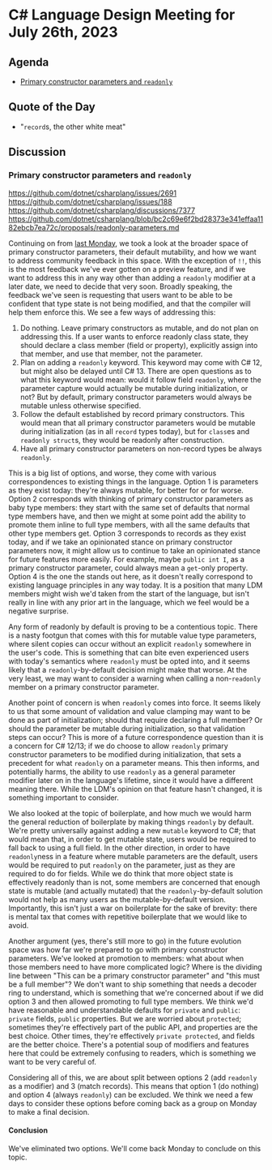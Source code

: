 # C# Language Design Meeting for July 26th, 2023

## Agenda

- [Primary constructor parameters and `readonly`](#primary-constructor-parameters-and-readonly)

## Quote of the Day

- "`record`s, the other white meat"

## Discussion

### Primary constructor parameters and `readonly`

https://github.com/dotnet/csharplang/issues/2691  
https://github.com/dotnet/csharplang/issues/188  
https://github.com/dotnet/csharplang/discussions/7377  
https://github.com/dotnet/csharplang/blob/bc2c69e6f2bd28373e341effaa1182ebcb7ea72c/proposals/readonly-parameters.md

Continuing on from [last Monday](LDM-2023-07-17.md#readonly-parameters), we took a look at the broader space of primary constructor parameters,
their default mutability, and how we want to address community feedback in this space. With the exception of `!!`, this is the most feedback we've
ever gotten on a preview feature, and if we want to address this in any way other than adding a `readonly` modifier at a later date, we need to
decide that very soon. Broadly speaking, the feedback we've seen is requesting that users want to be able to be confident that type state is not
being modified, and that the compiler will help them enforce this. We see a few ways of addressing this:

1. Do nothing. Leave primary constructors as mutable, and do not plan on addressing this. If a user wants to enforce readonly class state, they should
   declare a class member (field or property), explicitly assign into that member, and use that member, not the parameter.
2. Plan on adding a `readonly` keyword. This keyword may come with C# 12, but might also be delayed until C# 13. There are open questions as to
   what this keyword would mean: would it follow field `readonly`, where the parameter capture would actually be mutable during initialization, or not?
   But by default, primary constructor parameters would always be mutable unless otherwise specified.
3. Follow the default established by record primary constructors. This would mean that all primary constructor parameters would be mutable during
   initialization (as in all `record` types today), but for `class`es and `readonly struct`s, they would be readonly after construction.
4. Have all primary constructor parameters on non-record types be always `readonly`.

This is a big list of options, and worse, they come with various correspondences to existing things in the language. Option 1 is parameters as they
exist today: they're always mutable, for better for or for worse. Option 2 corresponds with thinking of primary constructor parameters as baby type
members: they start with the same set of defaults that normal type members have, and then we might at some point add the ability to promote them inline
to full type members, with all the same defaults that other type members get. Option 3 corresponds to records as they exist today, and if we take an
opinionated stance on primary constructor parameters now, it might allow us to continue to take an opinionated stance for future features more easily.
For example, maybe `public int I`, as a primary constructor parameter, could always mean a `get`-only property. Option 4 is the one the stands out here,
as it doesn't really correspond to existing language principles in any way today. It is a position that many LDM members might wish we'd taken from the
start of the language, but isn't really in line with any prior art in the language, which we feel would be a negative surprise.

Any form of readonly by default is proving to be a contentious topic. There is a nasty footgun that comes with this for mutable value type parameters,
where silent copies can occur without an explicit `readonly` somewhere in the user's code. This is something that can bite even experienced users with
today's semantics where `readonly` must be opted into, and it seems likely that a `readonly`-by-default decision might make that worse. At the very
least, we may want to consider a warning when calling a non-`readonly` member on a primary constructor parameter.

Another point of concern is when `readonly` comes into force. It seems likely to us that some amount of validation and value clamping may want to
be done as part of initialization; should that require declaring a full member? Or should the parameter be mutable during initialization, so that
validation steps can occur? This is more of a future correspondence question than it is a concern for C# 12/13; if we do choose to allow `readonly`
primary constructor parameters to be modified during initialization, that sets a precedent for what `readonly` on a parameter means. This then informs,
and potentially harms, the ability to use `readonly` as a general parameter modifier later on in the language's lifetime, since it would have a
different meaning there. While the LDM's opinion on that feature hasn't changed, it is something important to consider.

We also looked at the topic of boilerplate, and how much we would harm the general reduction of boilerplate by making things `readonly` by default. We're
pretty universally against adding a new `mutable` keyword to C#; that would mean that, in order to get mutable state, users would be required to fall back
to using a full field. In the other direction, in order to have `readonly`ness in a feature where mutable parameters are the default, users would be required
to put `readonly` on the parameter, just as they are required to do for fields. While we do think that more object state is effectively readonly than is
not, some members are concerned that enough state is mutable (and actually mutated) that the `readonly`-by-default solution would not help as many users
as the mutable-by-default version. Importantly, this isn't just a war on boilerplate for the sake of brevity: there is mental tax that comes with repetitive
boilerplate that we would like to avoid.

Another argument (yes, there's still more to go) in the future evolution space was how far we're prepared to go with primary constructor parameters. We've
looked at promotion to members: what about when those members need to have more complicated logic? Where is the dividing line between "This can be a
primary constructor parameter" and "this must be a full member"? We don't want to ship something that needs a decoder ring to understand, which is something
that we're concerned about if we did option 3 and then allowed promoting to full type members. We think we'd have reasonable and understandable defaults for
`private` and `public`: `private` fields, `public` properties. But we are worried about `protected`; sometimes they're effectively part of the public
API, and properties are the best choice. Other times, they're effectively `private protected`, and fields are the better choice. There's a potential soup
of modifiers and features here that could be extremely confusing to readers, which is something we want to be very careful of.

Considering all of this, we are about split between options 2 (add `readonly` as a modifier) and 3 (match records). This means that option 1 (do nothing)
and option 4 (always `readonly`) can be excluded. We think we need a few days to consider these options before coming back as a group on Monday to make a
final decision.

#### Conclusion

We've eliminated two options. We'll come back Monday to conclude on this topic.
